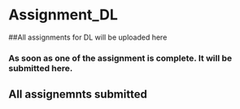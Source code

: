 # Assignment_DL
##All assignments for DL will be uploaded here

### As soon as one of the assignment is complete. It will be submitted here. 

## All assignemnts submitted
